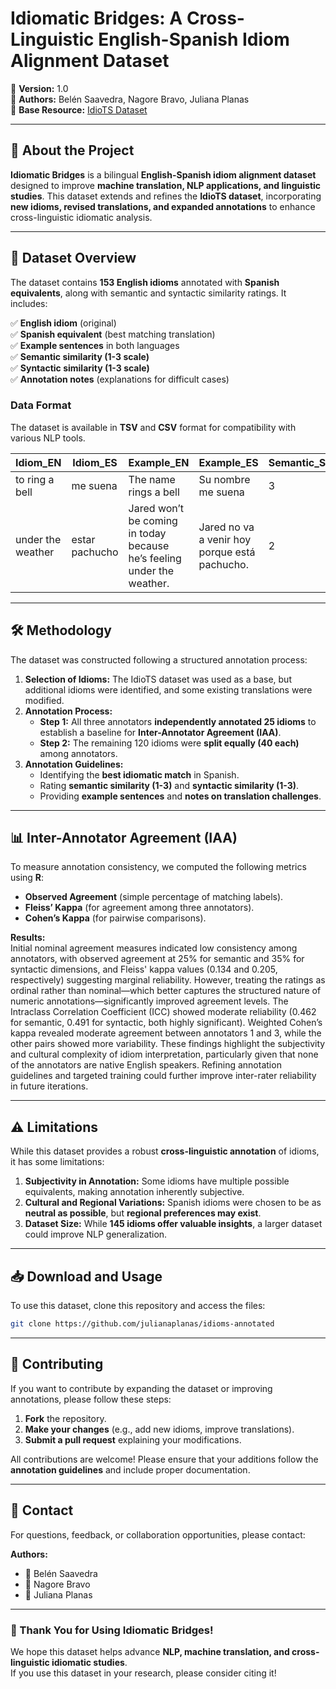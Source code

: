 # Idiomatic Bridges: A Cross-Linguistic English-Spanish Idiom Alignment Dataset

📌 **Version:** 1.0  
📌 **Authors:** Belén Saavedra, Nagore Bravo, Juliana Planas  
📌 **Base Resource:** [IdioTS Dataset](https://huggingface.co/datasets/fdelucaf/IdioTS)  

---

## 📖 About the Project  
**Idiomatic Bridges** is a bilingual **English-Spanish idiom alignment dataset** designed to improve **machine translation, NLP applications, and linguistic studies**. This dataset extends and refines the **IdioTS dataset**, incorporating **new idioms, revised translations, and expanded annotations** to enhance cross-linguistic idiomatic analysis.

---

## 📂 Dataset Overview  
The dataset contains **153 English idioms** annotated with **Spanish equivalents**, along with semantic and syntactic similarity ratings. It includes:  

✅ **English idiom** (original)  
✅ **Spanish equivalent** (best matching translation)  
✅ **Example sentences** in both languages  
✅ **Semantic similarity (1-3 scale)**  
✅ **Syntactic similarity (1-3 scale)**  
✅ **Annotation notes** (explanations for difficult cases)  

### **Data Format**  
The dataset is available in **TSV** and **CSV** format for compatibility with various NLP tools.  

| Idiom_EN         | Idiom_ES         | Example_EN                          | Example_ES                          | Semantic_Similarity | Syntactic_Similarity | Notes |
|-----------------|-----------------|-------------------------------------|-------------------------------------|----------------------|----------------------|-------|
| to ring a bell    | me suena     | The name rings a bell | Su nombre me suena | 3 | 3 |  |
| under the weather | estar pachucho | Jared won’t be coming in today because he’s feeling under the weather. | Jared no va a venir hoy porque está pachucho. | 2 | 3 | Significant cultural difference |

---

## 🛠️ Methodology  
The dataset was constructed following a structured annotation process:  

1. **Selection of Idioms:** The IdioTS dataset was used as a base, but additional idioms were identified, and some existing translations were modified.  
2. **Annotation Process:**
   - **Step 1:** All three annotators **independently annotated 25 idioms** to establish a baseline for **Inter-Annotator Agreement (IAA)**.  
   - **Step 2:** The remaining 120 idioms were **split equally (40 each)** among annotators.  
3. **Annotation Guidelines:**
   - Identifying the **best idiomatic match** in Spanish.  
   - Rating **semantic similarity (1-3)** and **syntactic similarity (1-3)**.  
   - Providing **example sentences** and **notes on translation challenges**.  

---

## 📊 Inter-Annotator Agreement (IAA)  
To measure annotation consistency, we computed the following metrics using **R**:

- **Observed Agreement** (simple percentage of matching labels).  
- **Fleiss’ Kappa** (for agreement among three annotators).  
- **Cohen’s Kappa** (for pairwise comparisons).  

**Results:**  
Initial nominal agreement measures indicated low consistency among annotators, with observed agreement at 25% for semantic and 35% for syntactic dimensions, and Fleiss' kappa values (0.134 and 0.205, respectively) suggesting marginal reliability. However, treating the ratings as ordinal rather than nominal—which better captures the structured nature of numeric annotations—significantly improved agreement levels. The Intraclass Correlation Coefficient (ICC) showed moderate reliability (0.462 for semantic, 0.491 for syntactic, both highly significant). Weighted Cohen’s kappa revealed moderate agreement between annotators 1 and 3, while the other pairs showed more variability. These findings highlight the subjectivity and cultural complexity of idiom interpretation, particularly given that none of the annotators are native English speakers. Refining annotation guidelines and targeted training could further improve inter-rater reliability in future iterations.

---

## ⚠️ Limitations  
While this dataset provides a robust **cross-linguistic annotation** of idioms, it has some limitations:  

1. **Subjectivity in Annotation:** Some idioms have multiple possible equivalents, making annotation inherently subjective.  
2. **Cultural and Regional Variations:** Spanish idioms were chosen to be as **neutral as possible**, but **regional preferences may exist**.  
3. **Dataset Size:** While **145 idioms offer valuable insights**, a larger dataset could improve NLP generalization.  

---

## 📥 Download and Usage  
To use this dataset, clone this repository and access the files:  

```bash
git clone https://github.com/julianaplanas/idioms-annotated
```

---

## 🤝 Contributing  
If you want to contribute by expanding the dataset or improving annotations, please follow these steps:

1. **Fork** the repository.  
2. **Make your changes** (e.g., add new idioms, improve translations).  
3. **Submit a pull request** explaining your modifications.  

All contributions are welcome! Please ensure that your additions follow the **annotation guidelines** and include proper documentation.

---

## 📧 Contact  
For questions, feedback, or collaboration opportunities, please contact:  

**Authors:**  
- 📩 Belén Saavedra  
- 📩 Nagore Bravo  
- 📩 Juliana Planas  

---

### 🚀 Thank You for Using **Idiomatic Bridges**!  
We hope this dataset helps advance **NLP, machine translation, and cross-linguistic idiomatic studies**.  
If you use this dataset in your research, please consider citing it!  

